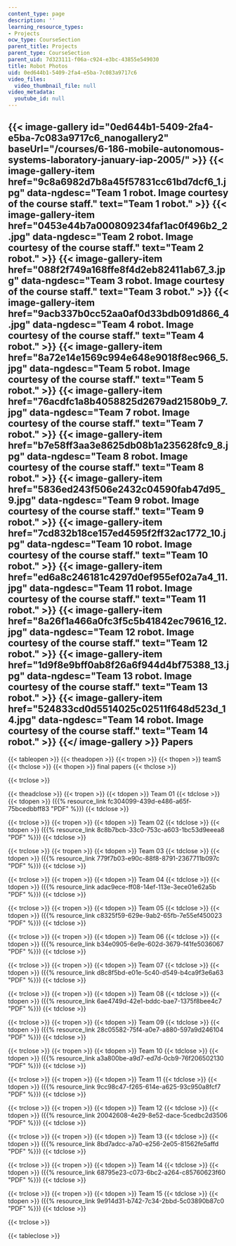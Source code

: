 ```yaml
---
content_type: page
description: ''
learning_resource_types:
- Projects
ocw_type: CourseSection
parent_title: Projects
parent_type: CourseSection
parent_uid: 7d323111-f06a-c924-e3bc-43855e549030
title: Robot Photos
uid: 0ed644b1-5409-2fa4-e5ba-7c083a9717c6
video_files:
  video_thumbnail_file: null
video_metadata:
  youtube_id: null
---
```


{{< image-gallery id="0ed644b1-5409-2fa4-e5ba-7c083a9717c6_nanogallery2" baseUrl="/courses/6-186-mobile-autonomous-systems-laboratory-january-iap-2005/" >}}
{{< image-gallery-item href="9c8a6982d7b8a45f57831cc61bd7dcf6_1.jpg" data-ngdesc="Team 1 robot. Image courtesy of the course staff." text="Team 1 robot." >}}
{{< image-gallery-item href="0453e44b7a000809234faf1ac0f496b2_2.jpg" data-ngdesc="Team 2 robot. Image courtesy of the course staff." text="Team 2 robot." >}}
{{< image-gallery-item href="088f2f749a168ffe8f4d2eb82411ab67_3.jpg" data-ngdesc="Team 3 robot. Image courtesy of the course staff." text="Team 3 robot." >}}
{{< image-gallery-item href="9acb337b0cc52aa0af0d33bdb091d866_4.jpg" data-ngdesc="Team 4 robot. Image courtesy of the course staff." text="Team 4 robot." >}}
{{< image-gallery-item href="8a72e14e1569c994e648e9018f8ec966_5.jpg" data-ngdesc="Team 5 robot. Image courtesy of the course staff." text="Team 5 robot." >}}
{{< image-gallery-item href="76acdfc1a8b4058825d2679ad21580b9_7.jpg" data-ngdesc="Team 7 robot. Image courtesy of the course staff." text="Team 7 robot." >}}
{{< image-gallery-item href="b7e58ff3aa3e8625db08b1a235628fc9_8.jpg" data-ngdesc="Team 8 robot. Image courtesy of the course staff." text="Team 8 robot." >}}
{{< image-gallery-item href="5836ed243f506e2432c04590fab47d95_9.jpg" data-ngdesc="Team 9 robot. Image courtesy of the course staff." text="Team 9 robot." >}}
{{< image-gallery-item href="7cd832b18ce157ed4595f2ff32ac1772_10.jpg" data-ngdesc="Team 10 robot. Image courtesy of the course staff." text="Team 10 robot." >}}
{{< image-gallery-item href="ed6a8c246181c4297d0ef955ef02a7a4_11.jpg" data-ngdesc="Team 11 robot. Image courtesy of the course staff." text="Team 11 robot." >}}
{{< image-gallery-item href="8a26f1a466a0fc3f5c5b41842ec79616_12.jpg" data-ngdesc="Team 12 robot. Image courtesy of the course staff." text="Team 12 robot." >}}
{{< image-gallery-item href="1d9f8e9bff0ab8f26a6f944d4bf75388_13.jpg" data-ngdesc="Team 13 robot. Image courtesy of the course staff." text="Team 13 robot." >}}
{{< image-gallery-item href="524833cd0d5514025c02511f648d523d_14.jpg" data-ngdesc="Team 14 robot. Image courtesy of the course staff." text="Team 14 robot." >}}
{{</ image-gallery >}}
Papers
------

{{< tableopen >}}
{{< theadopen >}}
{{< tropen >}}
{{< thopen >}}
teamS
{{< thclose >}}
{{< thopen >}}
final papers
{{< thclose >}}

{{< trclose >}}

{{< theadclose >}}
{{< tropen >}}
{{< tdopen >}}
Team 01
{{< tdclose >}}
{{< tdopen >}}
({{% resource_link fc304099-439d-e486-a65f-75bcedbbff83 "PDF" %}})
{{< tdclose >}}

{{< trclose >}}
{{< tropen >}}
{{< tdopen >}}
Team 02
{{< tdclose >}}
{{< tdopen >}}
({{% resource_link 8c8b7bcb-33c0-753c-a603-1bc53d9eeea8 "PDF" %}})
{{< tdclose >}}

{{< trclose >}}
{{< tropen >}}
{{< tdopen >}}
Team 03
{{< tdclose >}}
{{< tdopen >}}
({{% resource_link 779f7b03-e90c-88f8-8791-2367711b097c "PDF" %}})
{{< tdclose >}}

{{< trclose >}}
{{< tropen >}}
{{< tdopen >}}
Team 04
{{< tdclose >}}
{{< tdopen >}}
({{% resource_link adac9ece-ff08-14ef-113e-3ece01e62a5b "PDF" %}})
{{< tdclose >}}

{{< trclose >}}
{{< tropen >}}
{{< tdopen >}}
Team 05
{{< tdclose >}}
{{< tdopen >}}
({{% resource_link c8325f59-629e-9ab2-65fb-7e55ef450023 "PDF" %}})
{{< tdclose >}}

{{< trclose >}}
{{< tropen >}}
{{< tdopen >}}
Team 06
{{< tdclose >}}
{{< tdopen >}}
({{% resource_link b34e0905-6e9e-602d-3679-f41fe5036067 "PDF" %}})
{{< tdclose >}}

{{< trclose >}}
{{< tropen >}}
{{< tdopen >}}
Team 07
{{< tdclose >}}
{{< tdopen >}}
({{% resource_link d8c8f5bd-e01e-5c40-d549-b4ca9f3e6a63 "PDF" %}})
{{< tdclose >}}

{{< trclose >}}
{{< tropen >}}
{{< tdopen >}}
Team 08
{{< tdclose >}}
{{< tdopen >}}
({{% resource_link 6ae4749d-42e1-bddc-bae7-1375f8bee4c7 "PDF" %}})
{{< tdclose >}}

{{< trclose >}}
{{< tropen >}}
{{< tdopen >}}
Team 09
{{< tdclose >}}
{{< tdopen >}}
({{% resource_link 28c05582-75f4-a0e7-a880-597a9d246104 "PDF" %}})
{{< tdclose >}}

{{< trclose >}}
{{< tropen >}}
{{< tdopen >}}
Team 10
{{< tdclose >}}
{{< tdopen >}}
({{% resource_link a3a800be-a9d7-ed7d-0cb9-76f206502130 "PDF" %}})
{{< tdclose >}}

{{< trclose >}}
{{< tropen >}}
{{< tdopen >}}
Team 11
{{< tdclose >}}
{{< tdopen >}}
({{% resource_link 9cc98c47-f265-614e-a625-93c950a8fcf7 "PDF" %}})
{{< tdclose >}}

{{< trclose >}}
{{< tropen >}}
{{< tdopen >}}
Team 12
{{< tdclose >}}
{{< tdopen >}}
({{% resource_link 20042608-4e29-8e52-dace-5cedbc2d3506 "PDF" %}})
{{< tdclose >}}

{{< trclose >}}
{{< tropen >}}
{{< tdopen >}}
Team 13
{{< tdclose >}}
{{< tdopen >}}
({{% resource_link 8bd7adcc-a7a0-e256-2e05-81562fe5affd "PDF" %}})
{{< tdclose >}}

{{< trclose >}}
{{< tropen >}}
{{< tdopen >}}
Team 14
{{< tdclose >}}
{{< tdopen >}}
({{% resource_link 68795e23-c073-6bc2-a264-c85760623f60 "PDF" %}})
{{< tdclose >}}

{{< trclose >}}
{{< tropen >}}
{{< tdopen >}}
Team 15
{{< tdclose >}}
{{< tdopen >}}
({{% resource_link 9e914d31-b742-7c34-2bbd-5c03890b87c0 "PDF" %}})
{{< tdclose >}}

{{< trclose >}}

{{< tableclose >}}